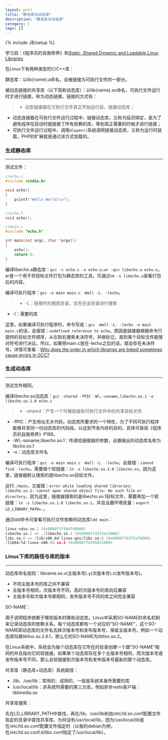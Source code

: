 ```yaml
---
layout: post
title: "静态库与动态库"
description: "静态库与动态库"
category: C
tags: []
---
```

{% include JB/setup %}

学习自：《程序员的自我修养》和[Static, Shared Dynamic and Loadable Linux Libraries](http://www.yolinux.com/TUTORIALS/LibraryArchives-StaticAndDynamic.html)

在Linux下有两种类型的C/C++库：

静态库：以lib{name}.a命名，会被链接为可执行文件的一部分。

被动态链接的共享库（以下简称动态库）：以lib{name}.so命名，可执行文件运行时才进行链接，称为动态链接。链接的方式有：

> * 动态链接器在可执行文件真正开始运行前，链接动态库；
* 动态连接器在可执行文件运行过程中，链接动态库，又称为延迟绑定，是为了避免程序在启动时就链接了所有依赖的库，等到真正需要的时候才进行链接；
* 可执行文件运行过程中，调用`dlopen()`系统调用链接动态库，又称为运行时装载，PHP的扩展就是通过该方式加载的。

<!--more-->

### 生成静态库
- - -

测试文件：

```c
//echo.c
#include <stdio.h>

void echo()
{
    printf("Hello World!\n");
}
```

```c
//echo.h
void echo();
```

```c
//main.c
#include "echo.h"

int main(int argc, char *argv[])
{
    echo();
    return 0;
}
```

编译libecho.a静态库：`gcc -c echo.c -o echo.o;ar -qcv libecho.a echo.o`，ar是一个用于将目标文件打包为静态库的工具。可通过`nm -s libecho.a`查看打包后的内容。

编译可执行程序：`gcc -o main main.c -Wall -L. -lecho`。

> * -L：链接时的搜索目录，优先在该目录进行搜索
* -l：需要的库

这里，如果编译可执行程序时，命令写成：`gcc -Wall -L. -lecho -o main main.c`的话，会报错：`undefined reference to echo`。原因是链接器根据命令行提供的目标文件顺序，从左到右搜索未决符号，并做标记，直到某个目标文件能够对符号进行决议。所以，如果把main.c放在-lecho之后的话，就会存在未决符号。详情可查看：[Why does the order in which libraries are linked sometimes cause errors in GCC?](http://stackoverflow.com/questions/45135/why-does-the-order-in-which-libraries-are-linked-sometimes-cause-errors-in-gcc)

### 生成动态库
- - -

测试文件相同。

编译libecho.so动态库：`gcc -shared -fPIC -Wl,-soname,libecho.so.1 -o libecho.so.1.0 echo.c`

> * -shared：产生一个可被链接到可执行文件中的共享目标文件
* -fPIC：产生地址无关代码，动态库所要求的一个特性，为了不同可执行程序能够共享同一份动态库的代码段，以达到节省内存的目的。具体可查阅《程序员的自我修养》P188。
* -Wl,-soname,libecho.so.1：传递给链接器的参数，设置输出的动态库名称为libcho.so.1
* -o：动态库文件名

编译可执行程序：`gcc -o main main.c -Wall -L. -lecho`，会报错：`cannot find -lecho`，需要做个软链接：`ln -s libecho.so.1.0 libecho.so`，因为这里，链接器默认搜索的是libecho.so目标文件。

运行`./main`，又报错：`error while loading shared libraries: libecho.so.1: cannot open shared object file: No such file or directory`，因为这里，链接器搜索的是libecho.so.1目标文件，需要再加一个软链接：`ln -s libecho.so.1.0 libecho.so.1`，并且设置环境变量：`export LD_LIBRARY_PATH=.`。

通过ldd命令可查看可执行文件依赖的动态库`ldd main`：

```c
linux-vdso.so.1 (0x00007fff04fd8000)
libecho.so.1 => ./libecho.so.1 (0x00007fd3f5e21000)
libc.so.6 => /lib/x86_64-linux-gnu/libc.so.6 (0x00007fd3f5a76000)
/lib64/ld-linux-x86-64.so.2 (0x00007fd3f6022000)
```

### Linux下库的路径与库的版本
- - -

动态库命名规则：libname.so.x(主版本号).y(次版本号).z(发布版本号)。

* 不同主版本号的库之间不兼容
* 主版本号相同，次版本号不同，高的次版本号的库向后兼容
* 主版本号和次版本号都相同，发布版本号不同的库之间完全兼容

SO-NAME：

用于说明程序依赖于哪些版本的哪些动态库。Linux中采用SO-NAME的命名机制来记录动态库的依赖关系。每个动态库都有一个对应的“SO-NAME”，这个SO-NAME即动态库的文件名去掉次版本号和发布版本号，保留主版本号。例如一个动态库叫做libfoo.so.2.6.1，那么它的SO-NAME为libfoo.so.2。

在Linux系统中，系统会为每个动态库在它所在的目录创建一个跟“SO-NAME”相同的并且指向它的软链接。如果某个动态库存在多个主版本号相同，而次版本号或发布版本号不同，那么会软链接到次版本号和发布版本号最新的那个动态库。

共享库（静态库+动态库）系统路径：

* /lib、/usr/lib：常用的、成熟的，一般是系统本身所需要的库
* /usr/local/lib：非系统所需要的第三方库，例如异步redis客户端：libhiredis.so

共享库搜索：

先在LD_LIBRARY_PATH中查找，再在/lib、/usr/lib和由/etc/ld.so.conf配置文件指定的目录中查找共享库。为何没有/usr/local/lib，因为/usr/local/lib是在/etc/ld.so.conf配置文件指定的（以我的debian为例，在/etc/ld.so.conf.d/libc.conf指定了/usr/local/lib）。
